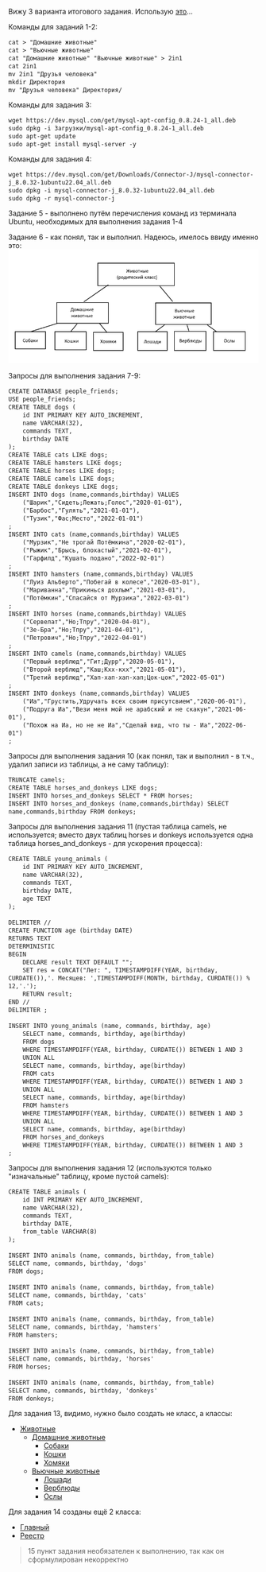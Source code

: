 Вижу 3 варианта итогового задания. Использую [это](https://gbcdn.mrgcdn.ru/uploads/asset/4868005/attachment/1f0bfdadc1c954fc748a4890b644e605.pdf)...

Команды для заданий 1-2:
```
cat > "Домашние животные"
cat > "Вьючные животные"
cat "Домашние животные" "Вьючные животные" > 2in1
cat 2in1
mv 2in1 "Друзья человека"
mkdir Директория
mv "Друзья человека" Директория/
```

Команды для задания 3:
```
wget https://dev.mysql.com/get/mysql-apt-config_0.8.24-1_all.deb
sudo dpkg -i Загрузки/mysql-apt-config_0.8.24-1_all.deb
sudo apt-get update
sudo apt-get install mysql-server -y
```

Команды для задания 4:
```
wget https://dev.mysql.com/get/Downloads/Connector-J/mysql-connector-j_8.0.32-1ubuntu22.04_all.deb
sudo dpkg -i mysql-connector-j_8.0.32-1ubuntu22.04_all.deb
sudo dpkg -r mysql-connector-j
```
Задание 5 - выполнено путём перечисления команд из терминала Ubuntu, необходимых для выполнения задания 1-4

Задание 6 - как понял, так и выполнил. Надеюсь, имелось ввиду именно это:
![Диаграмма](6.jpg)

Запросы для выполнения задания 7-9:
```
CREATE DATABASE people_friends;
USE people_friends;
CREATE TABLE dogs (
	id INT PRIMARY KEY AUTO_INCREMENT,
	name VARCHAR(32),
    commands TEXT,
    birthday DATE
);
CREATE TABLE cats LIKE dogs;
CREATE TABLE hamsters LIKE dogs;
CREATE TABLE horses LIKE dogs;
CREATE TABLE camels LIKE dogs;
CREATE TABLE donkeys LIKE dogs;
INSERT INTO dogs (name,commands,birthday) VALUES
	("Шарик","Сидеть;Лежать;Голос","2020-01-01"),
	("Барбос","Гулять","2021-01-01"),
	("Тузик","Фас;Место","2022-01-01")
;
INSERT INTO cats (name,commands,birthday) VALUES
	("Мурзик","Не трогай Потёмкина","2020-02-01"),
	("Рыжик","Брысь, блохастый","2021-02-01"),
	("Гарфилд","Кушать подано","2022-02-01")
;
INSERT INTO hamsters (name,commands,birthday) VALUES
	("Луиз Альберто","Побегай в колесе","2020-03-01"),
	("Мариванна","Прикинься дохлым","2021-03-01"),
	("Потёмкин","Спасайся от Мурзика","2022-03-01")
;
INSERT INTO horses (name,commands,birthday) VALUES
	("Сервелат","Но;Тпру","2020-04-01"),
	("Зе-Бра","Но;Тпру","2021-04-01"),
	("Петрович","Но;Тпру","2022-04-01")
;
INSERT INTO camels (name,commands,birthday) VALUES
	("Первый верблюд","Гит;Дурр","2020-05-01"),
	("Второй верблюд","Каш;Кхх-кхх","2021-05-01"),
	("Третий верблюд","Хап-хап-хап-хап;Цок-цок","2022-05-01")
;
INSERT INTO donkeys (name,commands,birthday) VALUES
	("Иа","Грустить,Удручать всех своим присутсвием","2020-06-01"),
	("Подруга Иа","Вези меня мой не арабский и не скакун","2021-06-01"),
	("Похож на Иа, но не не Иа","Сделай вид, что ты - Иа","2022-06-01")
;
```
Запросы для выполнения задания 10 (как понял, так и выполнил - в т.ч., удалил записи из таблицы, а не саму таблицу):
```
TRUNCATE camels;
CREATE TABLE horses_and_donkeys LIKE dogs;
INSERT INTO horses_and_donkeys SELECT * FROM horses;
INSERT INTO horses_and_donkeys (name,commands,birthday) SELECT name,commands,birthday FROM donkeys;
```
Запросы для выполнения задания 11 (пустая таблица camels, не используется; вместо двух таблиц horses и donkeys используется одна таблица horses_and_donkeys - для ускорения процесса):
```
CREATE TABLE young_animals (
	id INT PRIMARY KEY AUTO_INCREMENT,
	name VARCHAR(32),
    commands TEXT,
    birthday DATE,
    age TEXT
);

DELIMITER //
CREATE FUNCTION age (birthday DATE)
RETURNS TEXT
DETERMINISTIC
BEGIN
    DECLARE result TEXT DEFAULT "";
	SET res = CONCAT("Лет: ", TIMESTAMPDIFF(YEAR, birthday, CURDATE()),'. Месяцев: ',TIMESTAMPDIFF(MONTH, birthday, CURDATE()) % 12,'.');
	RETURN result;
END //
DELIMITER ;

INSERT INTO young_animals (name, commands, birthday, age)
	SELECT name, commands, birthday, age(birthday)
	FROM dogs
    WHERE TIMESTAMPDIFF(YEAR, birthday, CURDATE()) BETWEEN 1 AND 3
	UNION ALL
	SELECT name, commands, birthday, age(birthday)
	FROM cats
    WHERE TIMESTAMPDIFF(YEAR, birthday, CURDATE()) BETWEEN 1 AND 3
	UNION ALL
	SELECT name, commands, birthday, age(birthday)
	FROM hamsters
	WHERE TIMESTAMPDIFF(YEAR, birthday, CURDATE()) BETWEEN 1 AND 3
	UNION ALL
	SELECT name, commands, birthday, age(birthday)
	FROM horses_and_donkeys
	WHERE TIMESTAMPDIFF(YEAR, birthday, CURDATE()) BETWEEN 1 AND 3
;
```
Запросы для выполнения задания 12 (используются только "изначальные" таблицу, кроме пустой camels):
```
CREATE TABLE animals (
	id INT PRIMARY KEY AUTO_INCREMENT,
	name VARCHAR(32),
    commands TEXT,
    birthday DATE,
    from_table VARCHAR(8)
);

INSERT INTO animals (name, commands, birthday, from_table)
SELECT name, commands, birthday, 'dogs'
FROM dogs;

INSERT INTO animals (name, commands, birthday, from_table)
SELECT name, commands, birthday, 'cats'
FROM cats;

INSERT INTO animals (name, commands, birthday, from_table)
SELECT name, commands, birthday, 'hamsters'
FROM hamsters;

INSERT INTO animals (name, commands, birthday, from_table)
SELECT name, commands, birthday, 'horses'
FROM horses;

INSERT INTO animals (name, commands, birthday, from_table)
SELECT name, commands, birthday, 'donkeys'
FROM donkeys;
```
Для задания 13, видимо, нужно было создать не класс, а классы:
* [Животные](Classes/Aminals.java)
	* [Домашние животные](Classes/Pets.java)
		* [Собаки](Classes/Dogs.java)
		* [Кошки](Classes/Cats.java)
		* [Хомяки](Classes/Hamsters.java)
	* [Вьючные животные](Classes/Packs.java)
		* [Лошади](Classes/Horses.java)
		* [Верблюды](Classes/Camels.java)
		* [Ослы](Classes/Donkeys.java)

Для задания 14 созданы ещё 2 класса:
* [Главный](Classes/Main.java)
* [Реестр](Classes/Registry.java)

> 15 пункт задания необязателен к выполнению, так как он сформулирован некорректно